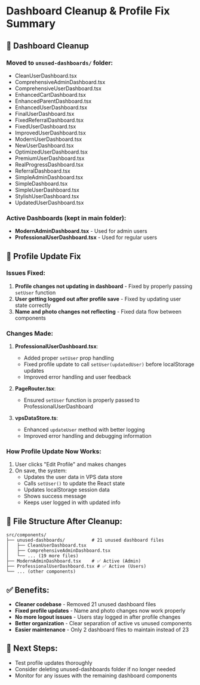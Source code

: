 # Dashboard Cleanup & Profile Fix Summary

## 🧹 Dashboard Cleanup

### Moved to `unused-dashboards/` folder:
- CleanUserDashboard.tsx
- ComprehensiveAdminDashboard.tsx
- ComprehensiveUserDashboard.tsx
- EnhancedCartDashboard.tsx
- EnhancedParentDashboard.tsx
- EnhancedUserDashboard.tsx
- FinalUserDashboard.tsx
- FixedReferralDashboard.tsx
- FixedUserDashboard.tsx
- ImprovedUserDashboard.tsx
- ModernUserDashboard.tsx
- NewUserDashboard.tsx
- OptimizedUserDashboard.tsx
- PremiumUserDashboard.tsx
- RealProgressDashboard.tsx
- ReferralDashboard.tsx
- SimpleAdminDashboard.tsx
- SimpleDashboard.tsx
- SimpleUserDashboard.tsx
- StylishUserDashboard.tsx
- UpdatedUserDashboard.tsx

### Active Dashboards (kept in main folder):
- **ModernAdminDashboard.tsx** - Used for admin users
- **ProfessionalUserDashboard.tsx** - Used for regular users

## 🔧 Profile Update Fix

### Issues Fixed:
1. **Profile changes not updating in dashboard** - Fixed by properly passing `setUser` function
2. **User getting logged out after profile save** - Fixed by updating user state correctly
3. **Name and photo changes not reflecting** - Fixed data flow between components

### Changes Made:
1. **ProfessionalUserDashboard.tsx**:
   - Added proper `setUser` prop handling
   - Fixed profile update to call `setUser(updatedUser)` before localStorage updates
   - Improved error handling and user feedback

2. **PageRouter.tsx**:
   - Ensured `setUser` function is properly passed to ProfessionalUserDashboard

3. **vpsDataStore.ts**:
   - Enhanced `updateUser` method with better logging
   - Improved error handling and debugging information

### How Profile Update Now Works:
1. User clicks "Edit Profile" and makes changes
2. On save, the system:
   - Updates the user data in VPS data store
   - Calls `setUser()` to update the React state
   - Updates localStorage session data
   - Shows success message
   - Keeps user logged in with updated info

## 📁 File Structure After Cleanup:

```
src/components/
├── unused-dashboards/          # 21 unused dashboard files
│   ├── CleanUserDashboard.tsx
│   ├── ComprehensiveAdminDashboard.tsx
│   └── ... (19 more files)
├── ModernAdminDashboard.tsx    # ✅ Active (Admin)
├── ProfessionalUserDashboard.tsx # ✅ Active (Users)
└── ... (other components)
```

## ✅ Benefits:
- **Cleaner codebase** - Removed 21 unused dashboard files
- **Fixed profile updates** - Name and photo changes now work properly
- **No more logout issues** - Users stay logged in after profile changes
- **Better organization** - Clear separation of active vs unused components
- **Easier maintenance** - Only 2 dashboard files to maintain instead of 23

## 🚀 Next Steps:
- Test profile updates thoroughly
- Consider deleting unused-dashboards folder if no longer needed
- Monitor for any issues with the remaining dashboard components